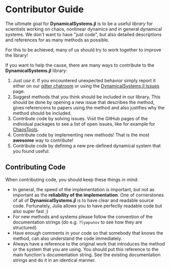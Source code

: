 # Contributor Guide

The ultimate goal for **DynamicalSystems.jl** is
to be a useful *library* for scientists working on chaos, nonlinear dynamics and
in general dynamical systems. We don't want to have "just code", but also detailed descriptions and references for as many methods as possible.

For this to be achieved, many of us should try to
work together to improve the library!

If you want to help the cause, there are many ways to contribute to the **DynamicalSystems.jl** library:

1. Just *use it*. If you encountered unexpected behavior simply report it either on
   our [gitter chatroom](https://gitter.im/JuliaDynamics/Lobby) or using the
   [DynamicalSystems.jl Issues](https://github.com/JuliaDynamics/DynamicalSystems.jl/issues) page.
2. Suggest methods that you think should be included in our library. This should be
   done by opening a new issue that describes the method, gives referencens to papers
   using the method and also justifies why the method should be included.
3. Contribute code by solving issues. Visit the GitHub pages of the individual packages
   to see a list of open issues, like for example for [ChaosTools](https://github.com/JuliaDynamics/ChaosTools.jl).
4. Contribute code by implementing new methods! That is the most **awesome** way to
   contribute!
5. Contribute code by defining a new pre-defined dynamical system that you found useful.

## Contributing Code
When contributing code, you should keep these things in mind:

* In general, the
  speed of the implementation is important, but not as important as the
  **reliability of the implementation**. One of cornerstones of all of
  **DynamicalSystems.jl** is to have clear and readable source code. Fortunately,
  Julia allows you to have perfectly readable code but also super fast ;)
* For new methods and systems please follow the convention
  of the documentation strings (do e.g. `?lyapunov` to see how they are
  structured).
* Have enough comments in your code so that somebody that knows the method,
  can also understand the code immediately.
* Always have a reference to the original work that introduces the method
  or the system that you are using. You should put this reference
  to the main function's documentation string.
  See the existing documentation strings and do
  it in an identical manner.
